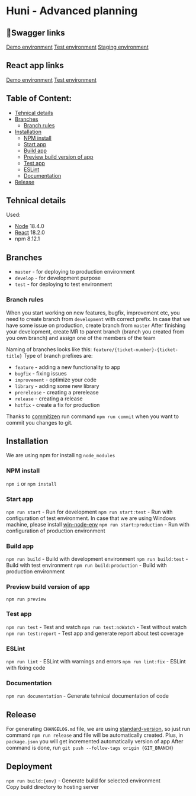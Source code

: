 # Huni - Advanced planning

## 🔗Swagger  links
[Demo environment](http://webapiplaning.helveticode.ch/swagger/index.html)
[Test environment](http://webapiplaningstaging.helveticode.ch/swagger/index.html)
[Staging environment](http://webapiplaningproduction.helveticode.ch/swagger/index.html)

## React app links
[Demo environment](http://192.168.1.67:3000/)
[Test environment](http://hunitest.ad.itengine.rs/)

## Table of Content:
- [Tehnical details](#tehnical-details)
- [Branches](#branches)
	- [Branch rules](#branch-rules)
- [Installation](#installation)
	- [NPM install](#npm-install)
	- [Start app](#start-app)
	- [Build app](#build-app)
	- [Preview build version of app](#preview-build-version-of-app)
	- [Test app](#test-app)
	- [ESLint](#eslint)
	- [Documentation](#documentation)
- [Release](#release)

##  Tehnical details
Used:
- [Node](https://nodejs.org/en/) 18.4.0
- [React](https://reactjs.org/) 18.2.0
- npm 8.12.1

## Branches
- `master` - for deploying to production environment
- `develop` - for development purpose
- `test` - for deploying to test environment

### Branch rules
When you start working on new features, bugfix, improvement etc, you need to create branch from `development` with correct prefix.
In case that we have some issue on production, create branch from `master`
After finishing your development, create MR to parent branch (branch you created from you own branch) and assign one of the members of the team

Naming of branches looks like this:
`feature/{ticket-number}-{ticket-title}`
Type of branch prefixes are:
- `feature` - adding a new functionality to app
- `bugfix` - fixing issues 
- `improvement` - optimize your code
- `library` - adding some new library
- `prerelease` - creating a prerelease
- `release` - creating a release
- `hotfix` - create a fix for production

Thanks to [commitizen](https://www.npmjs.com/package/commitizen) run command `npm run commit` when you want to commit you changes to git.

##  Installation
We are using npm for installing `node_modules`
### NPM install
`npm i` or `npm install`
### Start app
`npm run start` - Run for development
`npm run start:test` - Run with configuration of test environment. In case that we are using Windows machine, please install [win-node-env](https://www.npmjs.com/package/win-node-env)
`npm run start:production` - Run with configuration of production environment
### Build app
`npm run build` - Build with development environment
`npm run build:test` - Build with test environment
`npm run build:production` - Build with production environment
### Preview build version of app
`npm run preview`
### Test app
`npm run test` - Test and watch
`npm run test:noWatch` - Test without watch
`npm run test:report` - Test app and generate report about test coverage
### ESLint
`npm run lint` - ESLint with warnings and errors
`npm run lint:fix` - ESLint with fixing code
### Documentation
`npm run documentation` - Generate tehnical documentation of code

## Release
For generating `CHANGELOG.md` file, we are using [standard-version](https://www.npmjs.com/package/standard-version), so just run command `npm run release` and file will be automatically created. Plus, in `package.json` you will get incremented automatically version of app
After command is done, run `git push --follow-tags origin {GIT_BRANCH}`

## Deployment
`npm run build:{env}` - Generate build for selected environment\
Copy build directory to hosting server
